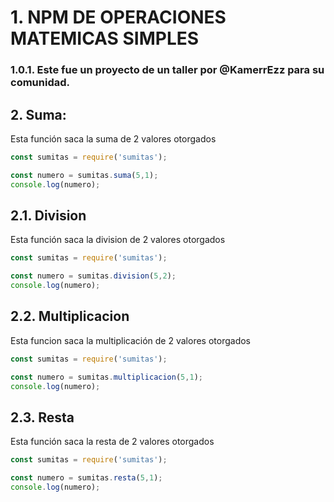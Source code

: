 # 1. NPM DE OPERACIONES MATEMICAS SIMPLES

### 1.0.1. Este fue un proyecto de un taller por @KamerrEzz para su comunidad.

## 2. Suma:
Esta función saca la suma de 2 valores otorgados

```js
const sumitas = require('sumitas');

const numero = sumitas.suma(5,1);
console.log(numero);


```

## 2.1. Division
Esta función saca la division de 2 valores otorgados

```js
const sumitas = require('sumitas');

const numero = sumitas.division(5,2);
console.log(numero);


```

## 2.2. Multiplicacion
Esta funcion saca la multiplicación de 2 valores otorgados

```js
const sumitas = require('sumitas');

const numero = sumitas.multiplicacion(5,1);
console.log(numero);


```

## 2.3. Resta
Esta función saca la resta de 2 valores otorgados

```js
const sumitas = require('sumitas');

const numero = sumitas.resta(5,1);
console.log(numero);


```
